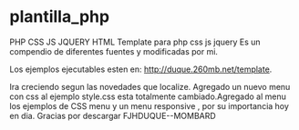 # plantilla_php
PHP CSS JS JQUERY HTML
Template para php css js jquery 
Es un compendio de diferentes fuentes y modificadas por mi.

Los ejemplos ejecutables esten en: http://duque.260mb.net/template.

Ira creciendo segun las novedades que localize.
Agregado un nuevo menu con css al ejemplo style.css esta totalmente cambiado.Agregado al menu los ejemplos de CSS menu y un menu responsive , por su importancia hoy en dia.
Gracias por descargar
FJHDUQUE--MOMBARD
